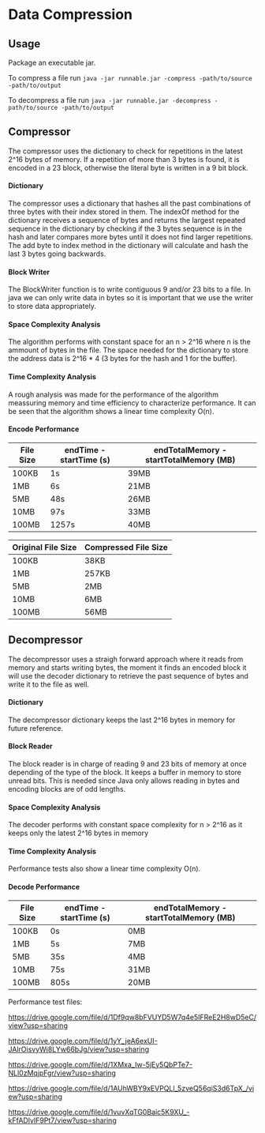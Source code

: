 # Data Compression

## Usage
Package an executable jar.

To compress a file run `java -jar runnable.jar -compress -path/to/source -path/to/output`

To decompress a file run `java -jar runnable.jar -decompress -path/to/source -path/to/output`

## Compressor
The compressor uses the dictionary to check for repetitions in the latest 2^16 bytes of memory. If a repetition of more than 3 bytes is found, it is encoded in a 23 block, otherwise the literal byte is written in a 9 bit block.

#### Dictionary
The compressor uses a dictionary that hashes all the past combinations of three bytes with their index stored in them. The indexOf method for the dictionary receives a sequence of bytes and returns the largest repeated sequence in the dictionary by checking if the 3 bytes sequence is in the hash and later compares more bytes until it does not find larger repetitions. The add byte to index method in the dictionary will calculate and hash the last 3 bytes going backwards.

#### Block Writer
The BlockWriter function is to write contiguous 9 and/or 23 bits to a file. 
In java we can only write data in bytes so it is important that we use the writer to store data appropriately.

#### Space Complexity Analysis
The algorithm performs with constant space for an n > 2^16 where n is the ammount of bytes in the file. The space needed for the dictionary to store the address data is 2^16 * 4 (3 bytes for the hash and 1 for the buffer).


#### Time Complexity Analysis
A rough analysis was made for the performance of the algorithm meassuring memory and time efficiency to characterize performance. It can be seen that the algorithm shows a linear time complexity O(n).

#### Encode Performance

| File Size  | endTime - startTime (s)  | endTotalMemory - startTotalMemory (MB) |
| --- | --- | --- |
| 100KB | 1s | 39MB |
| 1MB | 6s | 21MB |
| 5MB | 48s | 26MB |
| 10MB | 97s | 33MB |
| 100MB | 1257s | 40MB |


| Original File Size  | Compressed File Size  |
| --- | --- |
| 100KB | 38KB |
| 1MB | 257KB |
| 5MB | 2MB |
| 10MB | 6MB |
| 100MB | 56MB |


## Decompressor
The decompressor uses a straigh forward approach where it reads from memory and starts writing bytes, the moment it finds an encoded block it will use the decoder dictionary to retrieve the past sequence of bytes and write it to the file as well.

#### Dictionary
The decompressor dictionary keeps the last 2^16 bytes in memory for future reference.

#### Block Reader
The block reader is in charge of reading 9 and 23 bits of memory at once depending of the type of the block. It keeps a buffer in memory to store unread bits. This is needed since Java only allows reading in bytes and encoding blocks are of odd lengths.

#### Space Complexity Analysis
The decoder performs with constant space complexity for n > 2^16 as it keeps only the latest 2^16 bytes in memory


#### Time Complexity Analysis
Performance tests also show a linear time complexity O(n).

#### Decode Performance

| File Size  | endTime - startTime (s)  | endTotalMemory - startTotalMemory (MB) |
| --- | --- | --- |
| 100KB | 0s | 0MB |
| 1MB | 5s | 7MB |
| 5MB | 35s | 4MB |
| 10MB | 75s | 31MB |
| 100MB | 805s | 20MB |


Performance test files:

https://drive.google.com/file/d/1Df9qw8bFVUYD5W7q4e5IFReE2H8wD5eC/view?usp=sharing

https://drive.google.com/file/d/1yY_jeA6exUI-JAlrOisvyWi8LYw66bJg/view?usp=sharing

https://drive.google.com/file/d/1XMxa_Iw-5jEy5QbPTe7-NLl0zMqjpFgr/view?usp=sharing

https://drive.google.com/file/d/1AUhWBY9xEVPQLl_5zveQ56qiS3d6TpX_/view?usp=sharing

https://drive.google.com/file/d/1vuvXqTG0Baic5K9XU_-kFfADlvIF9Pt7/view?usp=sharing

